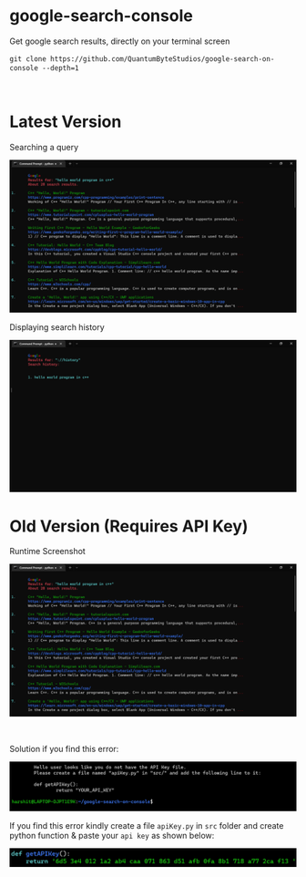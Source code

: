 # google-search-console
Get google search results, directly on your terminal screen

    git clone https://github.com/QuantumByteStudios/google-search-on-console --depth=1
   
<br>

# Latest Version
Searching a query
<p align="center">
  <img src="src/images/runtime.png">
</p>

Displaying search history
<p align="center">
  <img src="src/images/history.png">
</p>

# Old Version (Requires API Key)
Runtime Screenshot   

<p align="center">
  <img src="src/images/runtime.png">
</p>
<br>

Solution if you find this error:

<p align="center">
  <img src="src/images/getAPIKeyError.png">
</p>

If you find this error kindly create a file `apiKey.py` in `src` folder and create python function & paste your `api key` as shown below:

<p align="center">
  <img src="src/images/getAPIKeyFunction.png">
</p>
